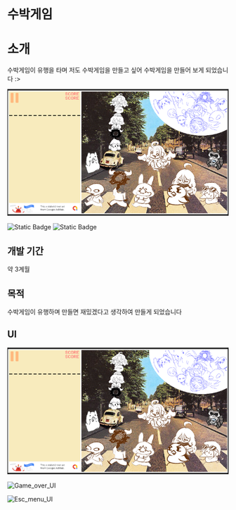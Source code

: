 # 수박게임

# 소개
수박게임이 유행을 타며 저도 수박게임을 만들고 싶어 수박게임을 만들어 보게 되었습니다 :>

![수박게임사진](https://github.com/heh-heh/watermelon_game/blob/main/%EC%88%98%EB%B0%95%EA%B2%8C%EC%9E%84.png)   

![Static Badge](https://img.shields.io/badge/unity-%23808080?logo=Unity)
![Static Badge](https://img.shields.io/badge/C%23-%23808080?logo=C%23)

## 개발 기간
약 3계월

## 목적
수박게임이 유행하며 만들면 재밌겠다고 생각하여
만들게 되었습니다

## UI
![메인페이지](https://github.com/heh-heh/watermelon_game/blob/main/%EC%88%98%EB%B0%95%EA%B2%8C%EC%9E%84.png)   

![Game_over_UI](https://www.notion.so/sungwon910/418fe007cbe94594ac3ec35747f6e054?pvs=4#0993223e956f44458495c38d606d26b0)   

![Esc_menu_UI ](https://www.notion.so/sungwon910/418fe007cbe94594ac3ec35747f6e054?pvs=4#d5fb133319d544539efbc27685b79d80)   
